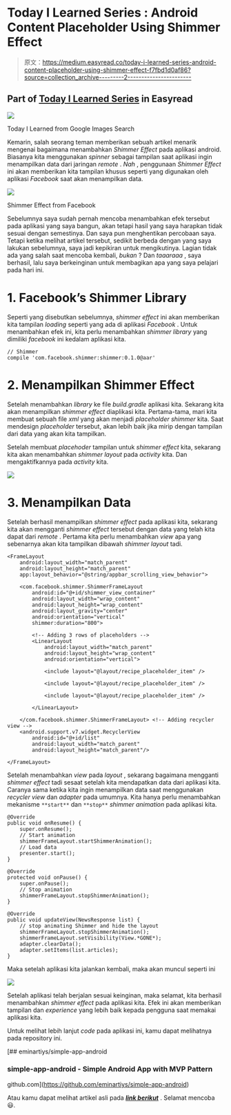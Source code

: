 # Today I Learned Series : Android Content Placeholder Using Shimmer Effect

> 原文：<https://medium.easyread.co/today-i-learned-series-android-content-placeholder-using-shimmer-effect-f7fbd1d0af86?source=collection_archive---------2----------------------->

## Part of [Today I Learned Series](https://medium.com/easyread/today-i-learned/home) in Easyread

![](img/20759d4d6177967a3472952abb281ea2.png)

Today I Learned from Google Images Search

Kemarin, salah seorang teman memberikan sebuah artikel menarik mengenai bagaimana menambahkan *Shimmer* *Effect* pada aplikasi android. Biasanya kita menggunakan *spinner* sebagai tampilan saat aplikasi ingin menampilkan data dari jaringan *remote* . *Nah* , penggunaan *Shimmer Effect* ini akan memberikan kita tampilan khusus seperti yang digunakan oleh aplikasi *Facebook* saat akan menampilkan data.

![](img/03709ecb687c2ed66bb0a3e0d912fa34.png)

Shimmer Effect from Facebook

Sebelumnya saya sudah pernah mencoba menambahkan efek tersebut pada aplikasi yang saya bangun, akan tetapi hasil yang saya harapkan tidak sesuai dengan semestinya. Dan saya pun menghentikan percobaan saya. Tetapi ketika melihat artikel tersebut, sedikit berbeda dengan yang saya lakukan sebelumnya, saya jadi kepikiran untuk mengikutinya. Lagian tidak ada yang salah saat mencoba kembali, *bukan* ? Dan *taaaraaa* , saya berhasil, lalu saya berkeinginan untuk membagikan apa yang saya pelajari pada hari ini.

# 1\. Facebook’s Shimmer Library

Seperti yang disebutkan sebelumnya, *shimmer effect* ini akan memberikan kita tampilan *loading* seperti yang ada di aplikasi *Facebook* . Untuk menambahkan efek ini, kita perlu menambahkan *shimmer library* yang dimiliki *facebook* ini kedalam aplikasi kita.

```
// Shimmer
compile 'com.facebook.shimmer:shimmer:0.1.0@aar'
```

# 2\. Menampilkan Shimmer Effect

Setelah menambahkan *library* ke file *build.gradle* aplikasi kita. Sekarang kita akan menampilkan *shimmer effect* diaplikasi kita. Pertama-tama, mari kita membuat sebuah file *xml* yang akan menjadi *placeholder shimmer* kita. Saat mendesign *placeholder* tersebut, akan lebih baik jika mirip dengan tampilan dari data yang akan kita tampilkan.

Setelah membuat *placehoder* tampilan untuk *shimmer effect* kita, sekarang kita akan menambahkan *shimmer layout* pada *activity* kita. Dan mengaktifkannya pada *activity* kita.

![](img/1e2d1b5633866004eda38b9244327d8d.png)

# 3\. Menampilkan Data

Setelah berhasil menampilkan *shimmer effect* pada aplikasi kita, sekarang kita akan mengganti *shimmer effect* tersebut dengan data yang telah kita dapat dari *remote* . Pertama kita perlu menambahkan *view* apa yang sebenarnya akan kita tampilkan dibawah *shimmer* *layout* tadi.

```
<FrameLayout
    android:layout_width="match_parent"
    android:layout_height="match_parent"
    app:layout_behavior="@string/appbar_scrolling_view_behavior">

    <com.facebook.shimmer.ShimmerFrameLayout
        android:id="@+id/shimmer_view_container"
        android:layout_width="wrap_content"
        android:layout_height="wrap_content"
        android:layout_gravity="center"
        android:orientation="vertical"
        shimmer:duration="800">

        <!-- Adding 3 rows of placeholders -->
        <LinearLayout
            android:layout_width="match_parent"
            android:layout_height="wrap_content"
            android:orientation="vertical">

            <include layout="@layout/recipe_placeholder_item" />

            <include layout="@layout/recipe_placeholder_item" />

            <include layout="@layout/recipe_placeholder_item" />

        </LinearLayout>

    </com.facebook.shimmer.ShimmerFrameLayout> <!-- Adding recycler view -->
    <android.support.v7.widget.RecyclerView
        android:id="@+id/list"
        android:layout_width="match_parent"
        android:layout_height="match_parent"/>

</FrameLayout>
```

Setelah menambahkan *view* pada *layout* , sekarang bagaimana mengganti *shimmer* *effect* tadi sesaat setelah kita mendapatkan data dari aplikasi kita. Caranya sama ketika kita ingin menampilkan data saat menggunakan *recycler view* dan *adapter* pada umumnya. Kita hanya perlu menambahkan mekanisme `**start**` dan `**stop**` *shimmer animation* pada aplikasi kita.

```
@Override
public void onResume() {
    super.onResume();
    // Start animation
    shimmerFrameLayout.startShimmerAnimation();
    // Load data
    presenter.start();
}

@Override
protected void onPause() {
    super.onPause();
    // Stop animation    
    shimmerFrameLayout.stopShimmerAnimation();
}

@Override
public void updateView(NewsResponse list) {
    // stop animating Shimmer and hide the layout
    shimmerFrameLayout.stopShimmerAnimation();
    shimmerFrameLayout.setVisibility(View.*GONE*);
    adapter.clearData();
    adapter.setItems(list.articles);
}
```

Maka setelah aplikasi kita jalankan kembali, maka akan muncul seperti ini

![](img/937fef6fbfead7202d8696daf9d3438f.png)

Setelah aplikasi telah berjalan sesuai keinginan, maka selamat, kita berhasil menambahkan *shimmer effect* pada aplikasi kita. Efek ini akan memberikan tampilan dan *experience* yang lebih baik kepada pengguna saat memakai aplikasi kita.

Untuk melihat lebih lanjut *code* pada aplikasi ini, kamu dapat melihatnya pada repository ini.

[](https://github.com/eminartiys/simple-app-android) [## eminartiys/simple-app-android

### simple-app-android - Simple Android App with MVP Pattern

github.com](https://github.com/eminartiys/simple-app-android) 

Atau kamu dapat melihat artikel asli pada [***link berikut***](https://www.androidhive.info/2018/01/android-content-placeholder-animation-like-facebook-using-shimmer/?utm_source=newsletter&utm_medium=email&utm_campaign=email_campaign) . Selamat mencoba 😃.